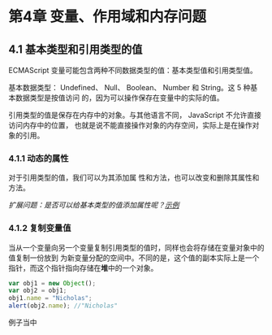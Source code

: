 # 第4章 变量、作用域和内存问题

## 4.1 基本类型和引用类型的值

ECMAScript 变量可能包含两种不同数据类型的值：基本类型值和引用类型值。 

基本数据类型： Undefined、 Null、 Boolean、 Number 和 String。这 5 种基本数据类型是按值访问
的，因为可以操作保存在变量中的实际的值。

引用类型的值是保存在内存中的对象。与其他语言不同， JavaScript 不允许直接访问内存中的位置，
也就是说不能直接操作对象的内存空间，实际上是在操作对象的引用。

### 4.1.1 动态的属性
对于引用类型的值，我们可以为其添加属
性和方法，也可以改变和删除其属性和方法。

*扩展问题：是否可以给基本类型的值添加属性呢？[示例](./4.1/DynamicPropertiesExample02.html)*

### 4.1.2 复制变量值
当从一个变量向另一个变量复制引用类型的值时，同样也会将存储在变量对象中的值复制一份放到
为新变量分配的空间中。不同的是，这个值的副本实际上是一个指针，而这个指针指向存储在**堆**中的一个对象。

```javascript
var obj1 = new Object();
var obj2 = obj1;
obj1.name = "Nicholas";
alert(obj2.name); //"Nicholas"
```

例子当中